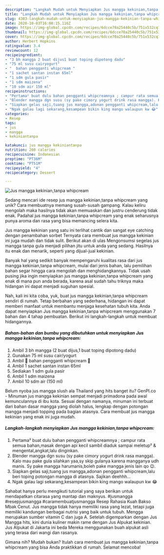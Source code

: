 ```yaml
---
description: "Langkah Mudah untuk Menyiapkan Jus mangga kekinian,tanpa whipcream yang Menggugah Selera"
title: "Langkah Mudah untuk Menyiapkan Jus mangga kekinian,tanpa whipcream yang Menggugah Selera"
slug: 4303-langkah-mudah-untuk-menyiapkan-jus-mangga-kekinian-tanpa-whipcream-yang-menggugah-selera
date: 2020-10-03T16:08:15.116Z
image: https://img-global.cpcdn.com/recipes/6dcce70a25440c5b/751x532cq70/jus-mangga-kekiniantanpa-whipcream-foto-resep-utama.jpg
thumbnail: https://img-global.cpcdn.com/recipes/6dcce70a25440c5b/751x532cq70/jus-mangga-kekiniantanpa-whipcream-foto-resep-utama.jpg
cover: https://img-global.cpcdn.com/recipes/6dcce70a25440c5b/751x532cq70/jus-mangga-kekiniantanpa-whipcream-foto-resep-utama.jpg
author: Herbert Hopkins
ratingvalue: 3.4
reviewcount: 12
recipeingredient:
- "3 bh mangga 2 buat dijus1 buat toping dipotong dadu"
- "75 ml susu cairyogurt"
- "  bahan pengganti whipcream "
- "1 sachet santan instan 65ml"
- "1 sdm gula pasir"
- "1 sdm maizena"
- "10 sdm air 150 ml"
recipeinstructions:
- "Pertama² buat dulu bahan pengganti whipcreamnya ; campur rata semua bahan,masak dengan api kecil sambil diaduk sampai meletup² &amp; mengental,angkat,lalu dinginkan."
- "Blender mangga dgn susu (sy pake cimory yogurt drink rasa mangga). Kalo mau pake gula silahkan yaa,sy skip gulanya karena mangganya udh manis. Sy pake mangga harumanis,boleh pake mangga jenis lain qo 😉."
- "Siapkan gelas saji,tuang jus mangga,adonan pengganti whipcream,lalu beri toping potongan mangga di atasnya. Sajikan deehhh..."
- "Ngak galau lagi sekarang,kesampean bikin king mango walaupun kw 😂"
categories:
- Resep
tags:
- jus
- mangga
- kekiniantanpa

katakunci: jus mangga kekiniantanpa 
nutrition: 260 calories
recipecuisine: Indonesian
preptime: "PT36M"
cooktime: "PT51M"
recipeyield: "4"
recipecategory: Dessert

---
```



![Jus mangga kekinian,tanpa whipcream](https://img-global.cpcdn.com/recipes/6dcce70a25440c5b/751x532cq70/jus-mangga-kekiniantanpa-whipcream-foto-resep-utama.jpg)

Sedang mencari ide resep jus mangga kekinian,tanpa whipcream yang unik? Cara membuatnya memang susah-susah gampang. Kalau keliru mengolah maka hasilnya tidak akan memuaskan dan justru cenderung tidak enak. Padahal jus mangga kekinian,tanpa whipcream yang enak seharusnya punya aroma dan rasa yang bisa memancing selera kita.

Jus mangga kekinian yang satu ini terlihat cantik dan sangat eye catching dengan penambahan sorbet Ternyata cara membuat jus mangga kekinian ini juga mudah dan tidak sulit. Berikut akan di ulas Mengonsumsi segelas jus mangga tanpa gula menjadi pilihan jitu untuk anda yang sedang. Hasilnya itu enak dan menarik, seperti yang dijual-jual kekinian.

Banyak hal yang sedikit banyak mempengaruhi kualitas rasa dari jus mangga kekinian,tanpa whipcream, mulai dari jenis bahan, lalu pemilihan bahan segar hingga cara mengolah dan menghidangkannya. Tidak usah pusing jika ingin menyiapkan jus mangga kekinian,tanpa whipcream yang enak di mana pun anda berada, karena asal sudah tahu triknya maka hidangan ini dapat menjadi suguhan spesial.


Nah, kali ini kita coba, yuk, buat jus mangga kekinian,tanpa whipcream sendiri di rumah. Tetap berbahan yang sederhana, hidangan ini dapat memberi manfaat untuk membantu menjaga kesehatan tubuh kita. Anda dapat menyiapkan Jus mangga kekinian,tanpa whipcream menggunakan 7 bahan dan 4 tahap pembuatan. Berikut ini langkah-langkah untuk membuat hidangannya.

<!--inarticleads1-->

##### Bahan-bahan dan bumbu yang dibutuhkan untuk menyiapkan Jus mangga kekinian,tanpa whipcream:

1. Ambil 3 bh mangga (2 buat dijus,1 buat toping dipotong dadu)
1. Gunakan 75 ml susu cair/yogurt
1. Ambil  🍹 bahan pengganti whipcream 🍹
1. Ambil 1 sachet santan instan 65ml
1. Sediakan 1 sdm gula pasir
1. Ambil 1 sdm maizena
1. Ambil 10 sdm air (150 ml)


Belum nyoba jus mangga slush ala Thailand yang hits banget itu? GenPI.co - Minuman jus mangga kekinian sempat menjadi primadona pada awal kemunculannya di ibu kota. Sesuai dengan namanya, minuman ini terbuat dari bahan dasar mangga yang diolah halus, lengkap dengan potongan mangga menjadi topping pada bagian atasnya. Cara membuat jus mangga kekinian yang enak ini juga mudah. 

<!--inarticleads2-->

##### Langkah-langkah menyiapkan Jus mangga kekinian,tanpa whipcream:

1. Pertama² buat dulu bahan pengganti whipcreamnya ; campur rata semua bahan,masak dengan api kecil sambil diaduk sampai meletup² &amp; mengental,angkat,lalu dinginkan.
1. Blender mangga dgn susu (sy pake cimory yogurt drink rasa mangga). Kalo mau pake gula silahkan yaa,sy skip gulanya karena mangganya udh manis. Sy pake mangga harumanis,boleh pake mangga jenis lain qo 😉.
1. Siapkan gelas saji,tuang jus mangga,adonan pengganti whipcream,lalu beri toping potongan mangga di atasnya. Sajikan deehhh...
1. Ngak galau lagi sekarang,kesampean bikin king mango walaupun kw 😂


Sahabat hanya perlu mengikuti tutorial yang saya berikan untuk mendapatkan citarasa yang mantap dan maknyus. #jusmangga #resepjusmangga #caramembuatjusmangga Resep Rahasia Kuah Bakso Mbak Cenut. Jus mangga tidak hanya memiliki rasa yang lezat, tetapi juga memiliki kandungan berbagai nutrisi yang baik untuk tubuh. Mengga merupakan sumber vitamin C dan juga A. Setelah digemparkan dengan Jus Mangga hits, kini dunia kuliner makin rame dengan Jus Alpukat kekinian. Jus Alpukat di Jakarta ini beda Mereka menggunakan buah alpukat asli yang terasa dari wangi dan rasanya. 

Gimana nih? Mudah bukan? Itulah cara membuat jus mangga kekinian,tanpa whipcream yang bisa Anda praktikkan di rumah. Selamat mencoba!
